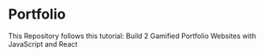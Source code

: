 # Portfolio
This Repository follows this tutorial: Build 2 Gamified Portfolio Websites with JavaScript and React
